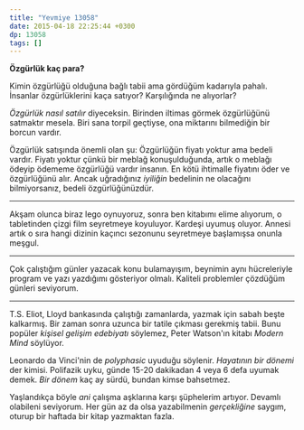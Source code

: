```yaml
---
title: "Yevmiye 13058"
date: 2015-04-18 22:25:44 +0300
dp: 13058
tags: []
---
```


**Özgürlük kaç para?**

Kimin özgürlüğü olduğuna bağlı tabii ama gördüğüm kadarıyla
pahalı. İnsanlar özgürlüklerini kaça satıyor? Karşılığında ne
alıyorlar?

*Özgürlük nasıl satılır* diyeceksin. Birinden iltimas görmek
özgürlüğünü satmaktır mesela. Biri sana torpil geçtiyse, ona miktarını
bilmediğin bir borcun vardır.

Özgürlük satışında önemli olan şu: Özgürlüğün fiyatı yoktur ama bedeli
vardır. Fiyatı yoktur çünkü bir meblağ konuşulduğunda, artık o meblağı
ödeyip ödememe özgürlüğü vardır insanın. En kötü ihtimalle fiyatını
öder ve özgürlüğünü alır. Ancak uğradığınız *iyiliğin* bedelinin ne
olacağını bilmiyorsanız, bedeli özgürlüğünüzdür.

-----

Akşam olunca biraz lego oynuyoruz, sonra ben kitabımı elime alıyorum,
o tabletinden çizgi film seyretmeye koyuluyor. Kardeşi uyumuş
oluyor. Annesi artık o sıra hangi dizinin kaçıncı sezonunu seyretmeye
başlamışsa onunla meşgul.

------

Çok çalıştığım günler yazacak konu bulamayışım, beynimin aynı
hücreleriyle program ve yazı yazdığımı gösteriyor olmalı. Kaliteli
problemler çözdüğüm günleri seviyorum.

------

T.S. Eliot, Lloyd bankasında çalıştığı zamanlarda, yazmak için sabah
beşte kalkarmış. Bir zaman sonra uzunca bir tatile çıkması gerekmiş
tabii. Bunu popüler *kişisel gelişim edebiyatı* söylemez, Peter
Watson'ın kitabı *Modern Mind* söylüyor.

Leonardo da Vinci'nin de *polyphasic* uyuduğu söylenir. *Hayatının bir
dönemi* der kimisi. Polifazik uyku, günde 15-20 dakikadan 4 veya 6
defa uyumak demek. *Bir dönem* kaç ay sürdü, bundan kimse bahsetmez.

Yaşlandıkça böyle *ani* çalışma aşklarına karşı şüphelerim
artıyor. Devamlı olabileni seviyorum. Her gün az da olsa yazabilmenin
*gerçekliğine* saygım, oturup bir haftada bir kitap yazmaktan fazla.

